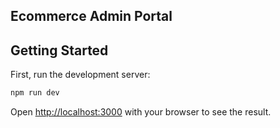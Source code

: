 ## Ecommerce Admin Portal

## Getting Started

First, run the development server:

```bash
npm run dev
```

Open [http://localhost:3000](http://localhost:3000) with your browser to see the result.
